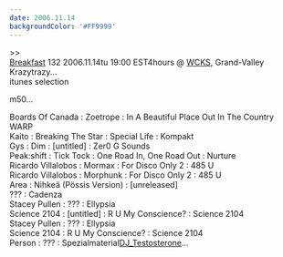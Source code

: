 ```yaml
---
date: 2006.11.14
backgroundColor: '#FF9999'
---
```


\>>[  
Breakfast](http://www.anal0g.org/breakfast/) 132 2006.11.14tu 19:00 EST4hours @ [WCKS](http://www.thewhale.org/), Grand-Valley  
Krazytrazy...  
itunes selection  

m50...  

Boards Of Canada : Zoetrope : In A Beautiful Place Out In The Country  
WARP  
Kaito : Breaking The Star : Special Life : Kompakt  
Gys : Dim : \[untitled\] : Zer0 G Sounds  
Peak:shift : Tick Tock : One Road In, One Road Out : Nurture  
Ricardo Villalobos : Mormax : For Disco Only 2 : 485 U  
Ricardo Villalobos : Morphunk : For Disco Only 2 : 485 U  
Area : Nihkeä (Pössis Version) : \[unreleased\]  
??? : Cadenza  
Stacey Pullen : ??? : Ellypsia  
Science 2104 : \[untitled\] : R U My Conscience? : Science 2104  
Stacey Pullen : ??? : Ellypsia  
Science 2104 : R U My Conscience? : Science 2104  
Person : ??? : Spezialmaterial[DJ\_Testosterone](http://www.elleinad.ca/)...